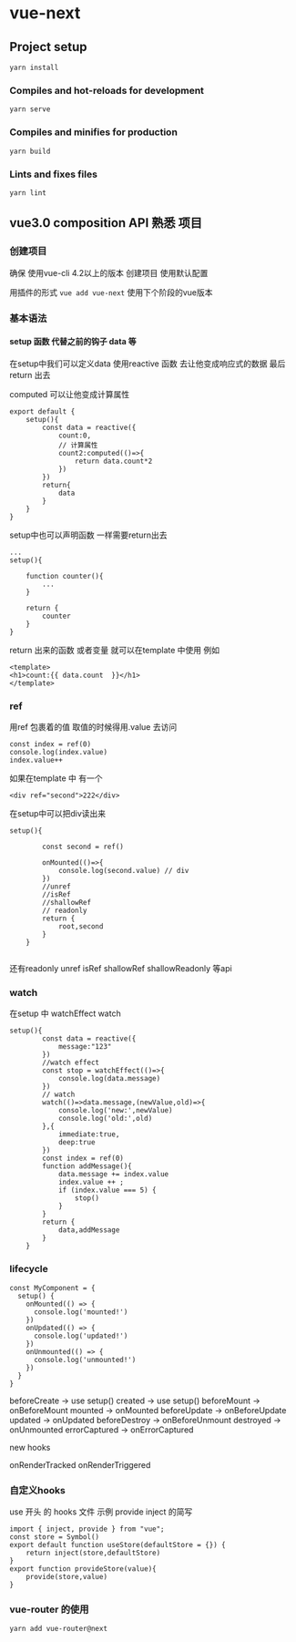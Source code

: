 # vue-next


## Project setup
```
yarn install
```

### Compiles and hot-reloads for development
```
yarn serve
```

### Compiles and minifies for production
```
yarn build
```

### Lints and fixes files
```
yarn lint
```
## vue3.0 composition API 熟悉 项目

### 创建项目

确保 使用vue-cli 4.2以上的版本 创建项目 使用默认配置

用插件的形式 `vue add vue-next` 使用下个阶段的vue版本

### 基本语法

#### setup 函数 代替之前的钩子 data 等

在setup中我们可以定义data  使用reactive 函数 去让他变成响应式的数据 最后return 出去

computed 可以让他变成计算属性
```
export default {
    setup(){
        const data = reactive({
            count:0,
            // 计算属性
            count2:computed(()=>{
                return data.count*2
            })
        })
        return{
            data
        }
    }
}
```
setup中也可以声明函数 一样需要return出去
```
...
setup(){
    
    function counter(){
        ...
    }

    return {
        counter
    }
}
```
return 出来的函数 或者变量 就可以在template 中使用  例如
```
<template>
<h1>count:{{ data.count  }}</h1>
</template>
```
### ref

用ref 包裹着的值 取值的时候得用.value 去访问
```
const index = ref(0)
console.log(index.value)
index.value++
```
如果在template 中 有一个
```
<div ref="second">222</div>
```
在setup中可以把div读出来
```
setup(){
       
        const second = ref()

        onMounted(()=>{
            console.log(second.value) // div
        })
        //unref
        //isRef
        //shallowRef
        // readonly 
        return {
            root,second
        }
    }
    
```

 还有readonly unref isRef shallowRef shallowReadonly 等api

### watch 
  在setup 中 watchEffect  watch
```
setup(){
        const data = reactive({
            message:"123"
        })
        //watch effect
        const stop = watchEffect(()=>{
            console.log(data.message)
        })
        // watch
        watch(()=>data.message,(newValue,old)=>{
            console.log('new:',newValue)
            console.log('old:',old)
        },{
            immediate:true,
            deep:true
        })
        const index = ref(0)
        function addMessage(){
            data.message += index.value
            index.value ++ ;
            if (index.value === 5) {
                stop()
            }
        }
        return {
            data,addMessage
        }
    }
```

### lifecycle

```
const MyComponent = {
  setup() {
    onMounted(() => {
      console.log('mounted!')
    })
    onUpdated(() => {
      console.log('updated!')
    })
    onUnmounted(() => {
      console.log('unmounted!')
    })
  }
}
```
beforeCreate -> use setup()
created -> use setup()
beforeMount -> onBeforeMount
mounted -> onMounted
beforeUpdate -> onBeforeUpdate
updated -> onUpdated
beforeDestroy -> onBeforeUnmount
destroyed -> onUnmounted
errorCaptured -> onErrorCaptured

new hooks

onRenderTracked
onRenderTriggered

### 自定义hooks
use 开头 的 hooks 文件
示例 provide inject 的简写
```
import { inject, provide } from "vue";
const store = Symbol()
export default function useStore(defaultStore = {}) {
    return inject(store,defaultStore)
}
export function provideStore(value){
    provide(store,value)
}
```
### vue-router 的使用

``` 
yarn add vue-router@next
```
